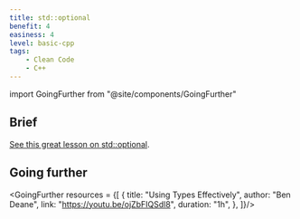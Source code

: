 ```yaml
---
title: std::optional
benefit: 4
easiness: 4
level: basic-cpp
tags:
    - Clean Code
    - C++
---
```

import GoingFurther from "@site/components/GoingFurther"

## Brief

[See this great lesson on std::optional](https://www.cppstories.com/2018/05/using-optional/).

## Going further

<GoingFurther resources = {[
    {
        title: "Using Types Effectively",
        author: "Ben Deane",
        link: "https://youtu.be/ojZbFIQSdl8",
        duration: "1h",
    },
]}/>